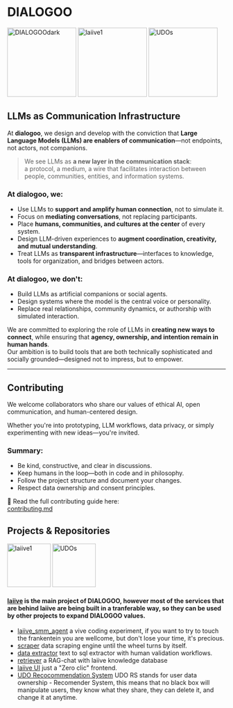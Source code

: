 # DIALOGOO
<img width="159" height="159" alt="DIALOGOOdark" src="https://github.com/user-attachments/assets/6502d33a-bb9b-452a-96bb-4c66450605a7" />    <img width="159" height="159" alt="laiive1" src="https://github.com/user-attachments/assets/9a868af9-856b-47a8-b675-fcf7e2e309f1" />    <img width="159" height="159" alt="UDOs" src="https://github.com/user-attachments/assets/dc7a3194-57d5-4b16-a63c-2dca1d9a0e08" />

## LLMs as Communication Infrastructure

At **dialogoo**, we design and develop with the conviction that **Large Language Models (LLMs) are enablers of communication**—not endpoints, not actors, not companions.

> We see LLMs as **a new layer in the communication stack**:  
> a protocol, a medium, a wire that facilitates interaction between people, communities, entities, and information systems.

### At dialogoo, we:

- Use LLMs to **support and amplify human connection**, not to simulate it.
- Focus on **mediating conversations**, not replacing participants.
- Place **humans, communities, and cultures at the center** of every system.
- Design LLM-driven experiences to **augment coordination, creativity, and mutual understanding**.
- Treat LLMs as **transparent infrastructure**—interfaces to knowledge, tools for organization, and bridges between actors.

### At dialogoo, we don't:

- Build LLMs as artificial companions or social agents.
- Design systems where the model is the central voice or personality.
- Replace real relationships, community dynamics, or authorship with simulated interaction.

We are committed to exploring the role of LLMs in **creating new ways to connect**, while ensuring that **agency, ownership, and intention remain in human hands**.  
Our ambition is to build tools that are both technically sophisticated and socially grounded—designed not to impress, but to empower.

---

## Contributing

We welcome collaborators who share our values of ethical AI, open communication, and human-centered design.

Whether you're into prototyping, LLM workflows, data privacy, or simply experimenting with new ideas—you're invited.

### Summary:
- Be kind, constructive, and clear in discussions.
- Keep humans in the loop—both in code and in philosophy.
- Follow the project structure and document your changes.
- Respect data ownership and consent principles.

📄 Read the full contributing guide here:  
[contributing.md](./contributing.md)

## Projects & Repositories
<img width="100" height="100" alt="laiive1" src="https://github.com/user-attachments/assets/9a868af9-856b-47a8-b675-fcf7e2e309f1" />    <img width="100" height="100" alt="UDOs" src="https://github.com/user-attachments/assets/dc7a3194-57d5-4b16-a63c-2dca1d9a0e08" />

#### [laiive](https://github.com/dialogoo/laiive/tree/main) is the main project of DIALOGOO, however most of the services that are behind laiive are being built in a tranferable way, so they can be used by other projects to expand DIALOGOO values.
- [laiive_smm_agent](https://github.com/dialogoo/laiive_SMM_agent) a vive coding experiment, if you want to try to touch the frankentein you are wellcome, but don't lose your time, it's precious.
- [scraper](https://github.com/dialogoo/laiive/tree/main/services/scraper) data scraping engine until the wheel turns by itself.
- [data extractor](https://github.com/dialogoo/laiive/tree/main/services/pusher) text to sql extractor with human validation workflows.
- [retriever](https://github.com/dialogoo/laiive) a RAG-chat with laiive knowledge database
- [laiive UI](https://github.com/dialogoo/laiive/tree/main/services/frontend) just a "Zero clic" frontend.
- [UDO Recocommendation System](https://github.com/dialogoo/UDO-Recomendation-System) UDO RS stands for user data ownership - Recomender System, this means that no black box will manipulate users, they know what they share, they can delete it, and change it at anytime.
